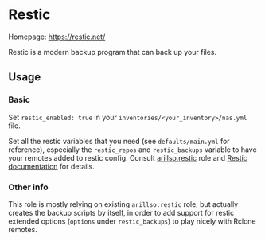 # Restic

Homepage: <https://restic.net/>

Restic is a modern backup program that can back up your files.

## Usage

### Basic

Set `restic_enabled: true` in your `inventories/<your_inventory>/nas.yml` file.

Set all the restic variables that you need (see `defaults/main.yml` for reference), especially the `restic_repos` and `restic_backups` variable to have your remotes added to restic config.
Consult [arillso.restic](https://github.com/arillso/ansible.restic) role and [Restic documentation](https://restic.readthedocs.io/en/stable/) for details.

### Other info

This role is mostly relying on existing `arillso.restic` role, but actually creates the backup scripts by itself, in order to add support for restic extended options (`options` under `restic_backups`) to play nicely with Rclone remotes.
